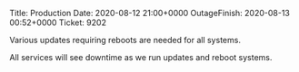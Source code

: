Title: Production
Date: 2020-08-12 21:00+0000
OutageFinish: 2020-08-13 00:52+0000
Ticket: 9202

Various updates requiring reboots are needed for all systems.

All services will see downtime as we run updates and reboot systems.